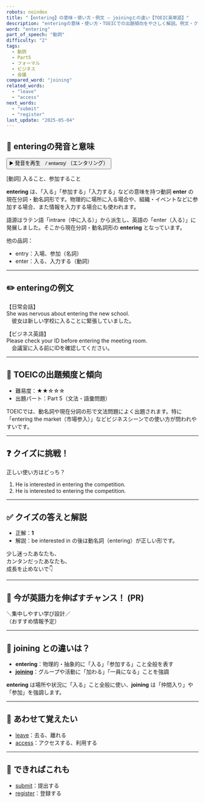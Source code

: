 ```yaml
---
robots: noindex
title: "【entering】の意味・使い方・例文 ― joiningとの違い【TOEIC英単語】"
description: "enteringの意味・使い方・TOEICでの出題傾向をやさしく解説。例文・クイズ付きでjoiningとの違いもわかりやすく学べます。"
word: "entering"
part_of_speech: "動詞"
difficulty: "2"
tags:
  - 動詞
  - Part5
  - フォーマル
  - ビジネス
  - 会議
compared_word: "joining"
related_words:
  - "leave"
  - "access"
next_words:
  - "submit"
  - "register"
last_update: "2025-05-04"
---
```


## 🔰 enteringの発音と意味

<button class="play-audio" onclick="playTTS('entering')">
  <span class="play-audio-main">
    ▶️ 発音を再生　/ˈentərɪŋ/
  </span>
  <span class="play-audio-sub">
    （エンタリング）
  </span>
</button>

[動詞] 入ること、参加すること

**entering** は、「入る」「参加する」「入力する」などの意味を持つ動詞 **enter** の現在分詞・動名詞形です。物理的に場所に入る場合や、組織・イベントなどに参加する場合、また情報を入力する場合にも使われます。

語源はラテン語「intrare（中に入る）」から派生し、英語の「enter（入る）」に発展しました。そこから現在分詞・動名詞形の **entering** となっています。

他の品詞：  
- entry：入場、参加（名詞）
- enter：入る、入力する（動詞）

---

## ✏️ enteringの例文

【日常会話】  
She was nervous about entering the new school.  
　彼女は新しい学校に入ることに緊張していました。

【ビジネス英語】  
Please check your ID before entering the meeting room.  
　会議室に入る前にIDを確認してください。

---

## 🎯 TOEICの出題頻度と傾向

- 難易度：★★☆☆☆
- 出題パート：Part 5（文法・語彙問題）

TOEICでは、動名詞や現在分詞の形で文法問題によく出題されます。特に「entering the market（市場参入）」などビジネスシーンでの使い方が問われやすいです。

---

## ❓ クイズに挑戦！

正しい使い方はどっち？

1. He is interested in entering the competition.  
2. He is interested to entering the competition.

---

## ✅ クイズの答えと解説

- 正解：**1**
- 解説：be interested in の後は動名詞（entering）が正しい形です。

少し迷ったあなたも、  
カンタンだったあなたも、  
成長を止めないで👇️

---

## 🚀 今が英語力を伸ばすチャンス！ (PR)

<div class="info-center">
＼集中しやすい学び設計／<br>  
（おすすめ情報予定）
</div>

---

## 🤔  joining との違いは？

- **entering**：物理的・抽象的に「入る」「参加する」こと全般を表す
- **[joining](/word/joining/)**：グループや活動に「加わる」「一員になる」ことを強調

**entering** は場所や状況に「入る」こと全般に使い、**joining** は「仲間入り」や「参加」を強調します。

---

## 🧩 あわせて覚えたい

- [leave](/word/leave/)：去る、離れる
- [access](/word/access/)：アクセスする、利用する

---

## 📖 できればこれも

- [submit](/word/submit/)：提出する
- [register](/word/register/)：登録する

<!-- cvid: aid22_bid38 -->
